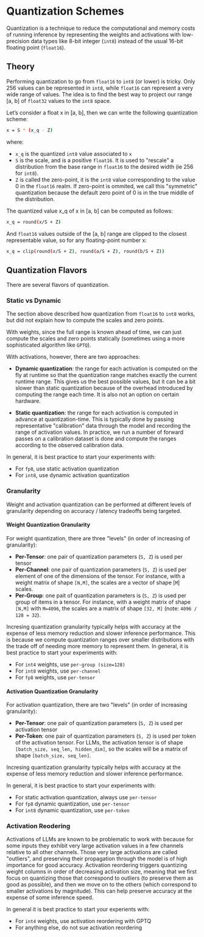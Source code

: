 # Quantization Schemes

Quantization is a technique to reduce the computational and memory costs of running inference by representing the weights and activations with low-precision data types like 8-bit integer (`int8`) instead of the usual 16-bit floating point (`float16`).

## Theory

Performing quantization to go from `float16` to `int8` (or lower) is tricky. Only 256 values can be represented in `int8`, while `float16` can represent a very wide range of values. The idea is to find the best way to project our range [a, b] of `float32` values to the `int8` space.

Let’s consider a float x in [a, b], then we can write the following quantization scheme:

```bash
x = S * (x_q - Z)
```

where:

- `x_q` is the quantized `int8` value associated to `x`
- `S` is the scale, and is a positive `float16`.  It is used to "rescale" a distribution from the base range in `float16` to the desired width (ie 256 for `int8`).
- `Z` is called the zero-point, it is the `int8` value corresponding to the value 0 in the `float16` realm. If zero-point is ommited, we call this "symmetric" quantization because the default zero point of 0 is in the true middle of the distribution.


The quantized value x_q of x in [a, b] can be computed as follows:

```bash
x_q = round(x/S + Z)
```

And `float16` values outside of the [a, b] range are clipped to the closest representable value, so for any floating-point number x:

```bash
x_q = clip(round(x/S + Z), round(a/S + Z), round(b/S + Z))
```

## Quantization Flavors

There are several flavors of quantization.

### Static vs Dynamic

The section above described how quantization from `float16` to `int8` works, but did not explain how to compute the scales and zero points.

With weights, since the full range is known ahead of time, we can just compute the scales and zero points statically (sometimes using a more sophisticated algorithm like `GPTQ`).

With activations, however, there are two approaches:
* **Dynamic quantization**: the range for each activation is computed on the fly at runtime so that the quantization range matches exactly the current runtime range. This gives us the best possible values, but it can be a bit slower than static quantization because of the overhead introduced by computing the range each time. It is also not an option on certain hardware.

* **Static quantization**: the range for each activation is computed in advance at quantization-time.  This is typically done by passing representative "calibration" data through the model and recording the range of activation values. In practice, we run a number of forward passes on a calibration dataset is done and compute the ranges according to the observed calibration data.

In general, it is best practice to start your experiments with:
- For `fp8`, use static activation quantization
- For `int8`, use dynamic activation quantization

### Granularity

Weight and activation quantization can be performed at different levels of granularity depending on accuracy / latency tradeoffs being targeted.

#### Weight Quantization Granularity

For weight quantization, there are three "levels" (in order of increasing of granularity):
* **Per-Tensor**: one pair of quantization parameters (`S, Z`) is used per tensor
* **Per-Channel**: one pair of quantization parameters (`S, Z`) is used per element of one of the dimensions of the tensor. For instance, with a weight matrix of shape `[N,M]`, the scales are a vector of shape [`M`] scales.
* **Per-Group**: one pait of quantization parameters is (`S, Z`) is used per group of items in a tensor. For instance, with a weight matrix of shape `[N,M]` with `M=4096`, the scales are a matrix of shape `[32, M]` (note: `4096 / 128 = 32`).

Incresing quantization granularity typically helps with accuracy at the expense of less memory reduction and slower inference performance.  This is because we compute quantization ranges over smaller distributions with the trade off of needing more memory to represent them. In general, it is best practice to start your experiments with:
- For `int4` weights, use `per-group (size=128)`
- For `int8` weights, use `per-channel`
- For `fp8` weights, use `per-tensor`

#### Activation Quantization Granularity

For activation quantization, there are two "levels" (in order of increasing granularity):
* **Per-Tensor**: one pair of quantization parameters (`S, Z`) is used per activation tensor
* **Per-Token**: one pair of quantization parameters (`S, Z`) is used per token of the activation tensor. For LLMs, the activation tensor is of shape `[batch_size, seq_len, hidden_dim]`, so the scales will be a matrix of shape `[batch_size, seq_len]`.

Incresing quantization granularity typically helps with accuracy at the expense of less memory reduction and slower inference performance. 

In general, it is best practice to start your experiments with:
- For static activation quantization, always use `per-tensor`
- For `fp8` dynamic quantization, use `per-tensor`
- For `int8` dynamic quantization, use `per-token`

### Activation Reodering

Activations of LLMs are known to be problematic to work with because for some inputs they exhibit very large activation values in a few channels relative to all other channels. Those very large activations are called "outliers", and preserving their propagation through the model is of high importance for good accuracy. Activation reordering triggers quantizing weight columns in order of decreasing activation size, meaning that we first focus on quantizing those that correspond to outliers (to preserve them as good as possible), and then we move on to the others (which correspond to smaller activations by magnitude). This can help preserve accuracy at the expense of some inference speed.

In general it is best practice to start your experients with:
- For `int4` weights, use activation reordering with GPTQ
- For anything else, do not sue activation reordering
